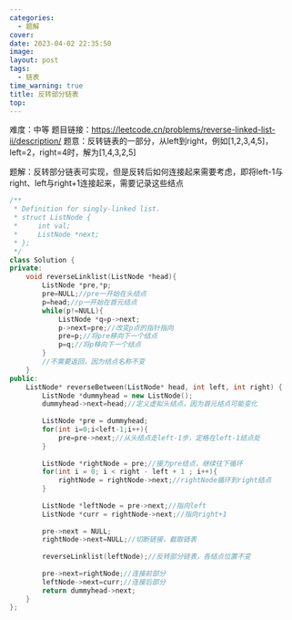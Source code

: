 ```yaml
---
categories: 
  - 题解
cover: 
date: 2023-04-02 22:35:50
image: 
layout: post
tags: 
  - 链表
time_warning: true
title: 反转部分链表
top: 
---
```


难度：中等
题目链接：<https://leetcode.cn/problems/reverse-linked-list-ii/description/>
题意：反转链表的一部分，从left到right，例如[1,2,3,4,5]，left=2，right=4时，解为[1,4,3,2,5]

题解：反转部分链表可实现，但是反转后如何连接起来需要考虑，即将left-1与right、left与right+1连接起来，需要记录这些结点
```c++
/**
 * Definition for singly-linked list.
 * struct ListNode {
 *     int val;
 *     ListNode *next;
 * };
 */
class Solution {
private:
	void reverseLinklist(ListNode *head){
		ListNode *pre,*p;
        pre=NULL;//pre一开始在头结点
        p=head;//p一开始在首元结点
        while(p!=NULL){
            ListNode *q=p->next;
            p->next=pre;//改变p点的指针指向
            pre=p;//将pre移向下一个结点
            p=q;//将p移向下一个结点
        }
        //不需要返回，因为结点名称不变
	}
public:
    ListNode* reverseBetween(ListNode* head, int left, int right) {
		ListNode *dummyhead = new ListNode();
		dummyhead->next=head;//定义虚拟头结点，因为首元结点可能变化
		
		ListNode *pre = dummyhead;
		for(int i=0;i<left-1;i++){
			pre=pre->next;//从头结点走left-1步，定格在left-1结点处
		}
		
		ListNode *rightNode = pre;//接力pre结点，继续往下循环
		for(int i = 0; i < right - left + 1 ; i++){
			rightNode = rightNode->next;//rightNode循环到right结点
		}
		
		ListNode *leftNode = pre->next;//指向left
		ListNode *curr = rightNode->next;//指向right+1
		
		pre->next = NULL;
		rightNode->next=NULL;//切断链接，截取链表
		
		reverseLinklist(leftNode);//反转部分链表，各结点位置不变
		
		pre->next=rightNode;//连接前部分
		leftNode->next=curr;//连接后部分
		return dummyhead->next;
    }
};
```